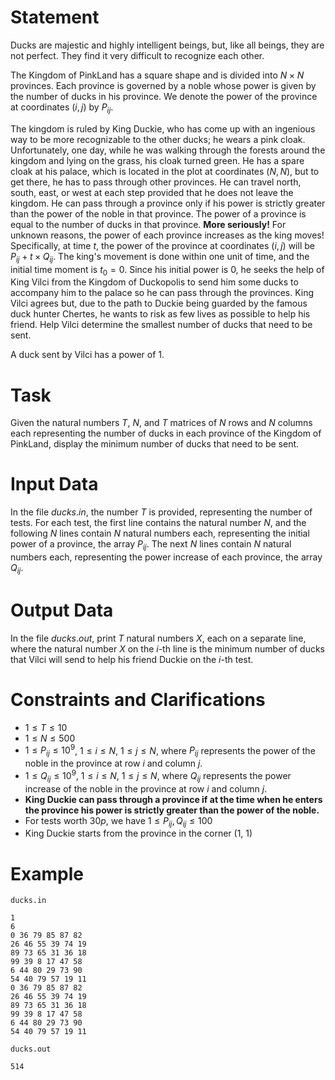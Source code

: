 # Statement
Ducks are majestic and highly intelligent beings, but, like all beings, they are not perfect. They find it very difficult to recognize each other.

The Kingdom of PinkLand has a square shape and is divided into $N \times N$ provinces. Each province is governed by a noble whose power is given by the number of ducks in his province. We denote the power of the province at coordinates $(i, j)$ by ${P_i}_j$.

The kingdom is ruled by King Duckie, who has come up with an ingenious way to be more recognizable to the other ducks; he wears a pink cloak. Unfortunately, one day, while he was walking through the forests around the kingdom and lying on the grass, his cloak turned green. He has a spare cloak at his palace, which is located in the plot at coordinates $(N, N)$, but to get there, he has to pass through other provinces. He can travel north, south, east, or west at each step provided that he does not leave the kingdom. He can pass through a province only if his power is strictly greater than the power of the noble in that province. The power of a province is equal to the number of ducks in that province. **More seriously!** For unknown reasons, the power of each province increases as the king moves! Specifically, at time $t$, the power of the province at coordinates $(i, j)$ will be ${P_i}_j + t \times {Q_i}_j$. The king's movement is done within one unit of time, and the initial time moment is $t_0 = 0$. Since his initial power is $0$, he seeks the help of King Vilci from the Kingdom of Duckopolis to send him some ducks to accompany him to the palace so he can pass through the provinces. King Vilci agrees but, due to the path to Duckie being guarded by the famous duck hunter Chertes, he wants to risk as few lives as possible to help his friend. Help Vilci determine the smallest number of ducks that need to be sent.

A duck sent by Vilci has a power of $1$.

# Task
Given the natural numbers $T$, $N$, and $T$ matrices of $N$ rows and $N$ columns each representing the number of ducks in each province of the Kingdom of PinkLand, display the minimum number of ducks that need to be sent.

# Input Data
In the file $ducks.in$, the number $T$ is provided, representing the number of tests. For each test, the first line contains the natural number $N$, and the following $N$ lines contain $N$ natural numbers each, representing the initial power of a province, the array ${P_i}_j$. The next $N$ lines contain $N$ natural numbers each, representing the power increase of each province, the array ${Q_i}_j$.

# Output Data
In the file $ducks.out$, print $T$ natural numbers $X$, each on a separate line, where the natural number $X$ on the $i$-th line is the minimum number of ducks that Vilci will send to help his friend Duckie on the $i$-th test.

# Constraints and Clarifications
* $1 \leq T \leq 10$
* $1 \leq N \leq 500$
* $1 \leq {P_i}_j \leq 10^{9}$, $1 \leq i \leq N$, $1 \leq j \leq N$, where ${P_i}_j$ represents the power of the noble in the province at row $i$ and column $j$.
* $1 \leq {Q_i}_j \leq 10^{9}$, $1 \leq i \leq N$, $1 \leq j \leq N$, where ${Q_i}_j$ represents the power increase of the noble in the province at row $i$ and column $j$.
* **King Duckie can pass through a province if at the time when he enters the province his power is strictly greater than the power of the noble.**
* For tests worth $30p$, we have $1 \leq {P_i}_j, {Q_i}_j \leq 100$
* King Duckie starts from the province in the corner (1, 1)

# Example
`ducks.in`
```
1
6
0 36 79 85 87 82
26 46 55 39 74 19
89 73 65 31 36 18
99 39 8 17 47 58
6 44 80 29 73 90
54 40 79 57 19 11
0 36 79 85 87 82
26 46 55 39 74 19
89 73 65 31 36 18
99 39 8 17 47 58
6 44 80 29 73 90
54 40 79 57 19 11
```
`ducks.out`
```
514
